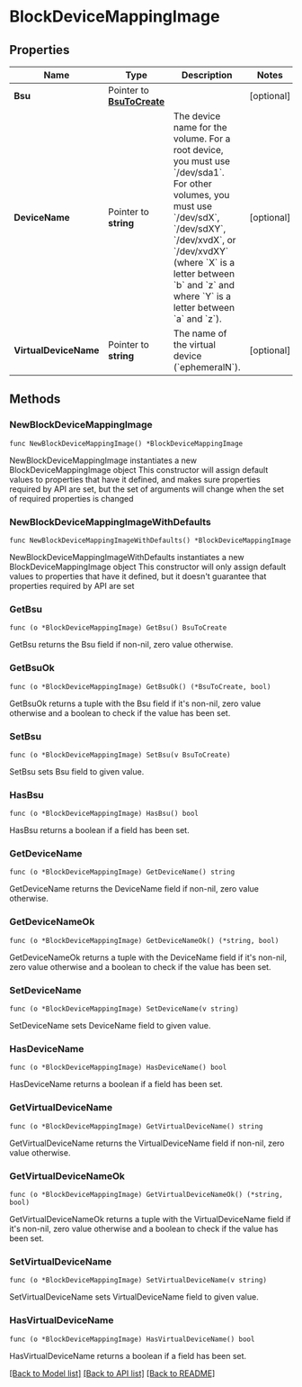 # BlockDeviceMappingImage

## Properties

Name | Type | Description | Notes
------------ | ------------- | ------------- | -------------
**Bsu** | Pointer to [**BsuToCreate**](BsuToCreate.md) |  | [optional] 
**DeviceName** | Pointer to **string** | The device name for the volume. For a root device, you must use &#x60;/dev/sda1&#x60;. For other volumes, you must use &#x60;/dev/sdX&#x60;, &#x60;/dev/sdXY&#x60;, &#x60;/dev/xvdX&#x60;, or &#x60;/dev/xvdXY&#x60; (where &#x60;X&#x60; is a letter between &#x60;b&#x60; and &#x60;z&#x60; and where &#x60;Y&#x60; is a letter between &#x60;a&#x60; and &#x60;z&#x60;). | [optional] 
**VirtualDeviceName** | Pointer to **string** | The name of the virtual device (&#x60;ephemeralN&#x60;). | [optional] 

## Methods

### NewBlockDeviceMappingImage

`func NewBlockDeviceMappingImage() *BlockDeviceMappingImage`

NewBlockDeviceMappingImage instantiates a new BlockDeviceMappingImage object
This constructor will assign default values to properties that have it defined,
and makes sure properties required by API are set, but the set of arguments
will change when the set of required properties is changed

### NewBlockDeviceMappingImageWithDefaults

`func NewBlockDeviceMappingImageWithDefaults() *BlockDeviceMappingImage`

NewBlockDeviceMappingImageWithDefaults instantiates a new BlockDeviceMappingImage object
This constructor will only assign default values to properties that have it defined,
but it doesn't guarantee that properties required by API are set

### GetBsu

`func (o *BlockDeviceMappingImage) GetBsu() BsuToCreate`

GetBsu returns the Bsu field if non-nil, zero value otherwise.

### GetBsuOk

`func (o *BlockDeviceMappingImage) GetBsuOk() (*BsuToCreate, bool)`

GetBsuOk returns a tuple with the Bsu field if it's non-nil, zero value otherwise
and a boolean to check if the value has been set.

### SetBsu

`func (o *BlockDeviceMappingImage) SetBsu(v BsuToCreate)`

SetBsu sets Bsu field to given value.

### HasBsu

`func (o *BlockDeviceMappingImage) HasBsu() bool`

HasBsu returns a boolean if a field has been set.

### GetDeviceName

`func (o *BlockDeviceMappingImage) GetDeviceName() string`

GetDeviceName returns the DeviceName field if non-nil, zero value otherwise.

### GetDeviceNameOk

`func (o *BlockDeviceMappingImage) GetDeviceNameOk() (*string, bool)`

GetDeviceNameOk returns a tuple with the DeviceName field if it's non-nil, zero value otherwise
and a boolean to check if the value has been set.

### SetDeviceName

`func (o *BlockDeviceMappingImage) SetDeviceName(v string)`

SetDeviceName sets DeviceName field to given value.

### HasDeviceName

`func (o *BlockDeviceMappingImage) HasDeviceName() bool`

HasDeviceName returns a boolean if a field has been set.

### GetVirtualDeviceName

`func (o *BlockDeviceMappingImage) GetVirtualDeviceName() string`

GetVirtualDeviceName returns the VirtualDeviceName field if non-nil, zero value otherwise.

### GetVirtualDeviceNameOk

`func (o *BlockDeviceMappingImage) GetVirtualDeviceNameOk() (*string, bool)`

GetVirtualDeviceNameOk returns a tuple with the VirtualDeviceName field if it's non-nil, zero value otherwise
and a boolean to check if the value has been set.

### SetVirtualDeviceName

`func (o *BlockDeviceMappingImage) SetVirtualDeviceName(v string)`

SetVirtualDeviceName sets VirtualDeviceName field to given value.

### HasVirtualDeviceName

`func (o *BlockDeviceMappingImage) HasVirtualDeviceName() bool`

HasVirtualDeviceName returns a boolean if a field has been set.


[[Back to Model list]](../README.md#documentation-for-models) [[Back to API list]](../README.md#documentation-for-api-endpoints) [[Back to README]](../README.md)


